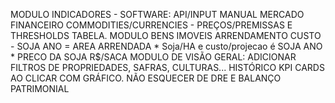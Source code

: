 MODULO INDICADORES - SOFTWARE: API/INPUT MANUAL MERCADO FINANCEIRO COMMODITIES/CURRENCIES - PREÇOS/PREMISSAS E THRESHOLDS TABELA.
MODULO BENS IMOVEIS ARRENDAMENTO CUSTO - SOJA ANO = AREA ARRENDADA * Soja/HA e custo/projecao é SOJA ANO * PRECO DA SOJA R$/SACA 
MODULO DE VISÃO GERAL: ADICIONAR FILTROS DE PROPRIEDADES, SAFRAS, CULTURAS... HISTÓRICO KPI CARDS AO CLICAR COM GRÁFICO.
NÃO ESQUECER DE DRE E BALANÇO PATRIMONIAL